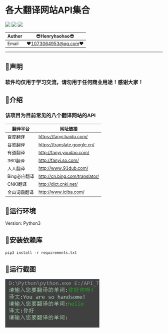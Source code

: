 各大翻译网站API集合
===========================
![](https://img.shields.io/badge/Python-3.6.3-green.svg) ![](https://img.shields.io/badge/requests-2.18.4-green.svg) ![](https://img.shields.io/badge/PyExecJS-1.5.1-green.svg) 

|Author|:sunglasses:Henryhaohao:sunglasses:|
|---|---
|Email|:hearts:1073064953@qq.com:hearts:

    
****
## :dolphin:声明
### 软件均仅用于学习交流，请勿用于任何商业用途！感谢大家！
## :dolphin:介绍
### 该项目为目前常见的八个翻译网站的API

|翻译平台|网址链接|
|----|-----|
|百度翻译|https://fanyi.baidu.com/|
|谷歌翻译|https://translate.google.cn/|
|有道翻译|http://fanyi.youdao.com/|
|360翻译|http://fanyi.so.com/|
|人人翻译|http://www.91dub.com/|
|Bing必应翻译|http://cn.bing.com/translator/|
|CNKI翻译|http://dict.cnki.net/|
|金山词霸翻译|http://www.iciba.com/|
## :dolphin:运行环境
Version: Python3
## :dolphin:安装依赖库
```
pip3 install -r requirements.txt
```
## :dolphin:运行截图
![enter image description here](run.png)




